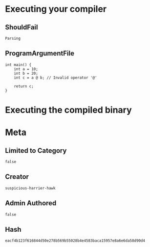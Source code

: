 # Executing your compiler

## ShouldFail

```
Parsing
```

## ProgramArgumentFile

```
int main() {
    int a = 10;
    int b = 20;
    int c = a @ b; // Invalid operator '@'
    
    return c;
}
```

# Executing the compiled binary

# Meta

## Limited to Category

```
false
```

## Creator

```
suspicious-harrier-hawk
```

## Admin Authored

```
false
```

## Hash

```
eacf4b123f616844d50e278b569b55028b4e4583baca15957e8a6e6da58d90d4
```
